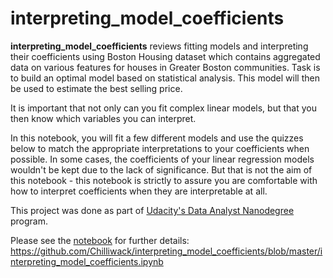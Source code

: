 # interpreting_model_coefficients

**interpreting_model_coefficients** reviews fitting models and interpreting their coefficients using Boston Housing dataset which contains aggregated data on various features for houses in Greater Boston communities. Task is to build an optimal model based on statistical analysis. This model will then be used to estimate the best selling price.



It is important that not only can you fit complex linear models, but that you then know which variables you can interpret.

In this notebook, you will fit a few different models and use the quizzes below to match the appropriate interpretations to your coefficients when possible. In some cases, the coefficients of your linear regression models wouldn't be kept due to the lack of significance. But that is not the aim of this notebook - this notebook is strictly to assure you are comfortable with how to interpret coefficients when they are interpretable at all.

This project was done as part of [Udacity's Data Analyst Nanodegree](https://www.udacity.com/course/data-analyst-nanodegree--nd002) program.

Please see the [notebook](https://github.com/Chilliwack/interpreting_model_coefficients/blob/master/interpreting_model_coefficients.ipynb) for further details: https://github.com/Chilliwack/interpreting_model_coefficients/blob/master/interpreting_model_coefficients.ipynb
